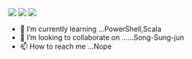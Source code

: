 <img src="https://capsule-render.vercel.app/api?type=waving&color=17569b&height=150&section=header" />

<img src="https://capsule-render.vercel.app/api?type=waving&color=17569b&height=150&section=footer" />
<a href="https://www.instagram.com/thseodud_/"><img src="https://img.shields.io/badge/Instagram-E4405F?style=flat-square&logo=Instagram&logoColor=white"/></a>

- 🌱 I’m currently learning ...PowerShell,Scala
- 💞️ I’m looking to collaborate on ......Song-Sung-jun
- 📫 How to reach me ...Nope

<!---
bullback1/bullback1 is a ✨ special ✨ repository because its `README.md` (this file) appears on your GitHub profile.
You can click the Preview link to take a look at your changes.
--->
